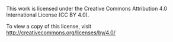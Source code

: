 This work is licensed under the Creative Commons Attribution 4.0 International License (CC BY 4.0).

To view a copy of this license, visit http://creativecommons.org/licenses/by/4.0/
